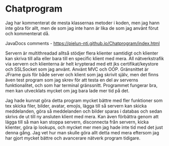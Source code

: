 # Chatprogram
Jag har kommenterat de mesta klassernas metoder i koden, men jag hann inte göra för allt,
men de som jag inte hann är lika de som jag använt förut och kommenterat då.

JavaDocs comments - https://pielun-nti.github.io/Chatprogram/index.html

Servern är multithreadad alltså stödjer flera klienter
samtidigt och klienter kan skriva till alla eller bara till en specific klient med mera.
All nätverkstrafik via servern och klienterna är helt krypterad med ett jks certifikat/keystore och SSLSocket som jag använt.
Använt MVC och OOP. Gränsnittet är JFrame guis för både server och klient som jag skrivit själv,
men det finns även test program som jag skrev för att testa en del av serverns funktionalitet, och som har terminal gränssnitt.
Programmet fungerar bra, men kan utvecklats mycket om jag bara lade mer tid på det.

Jag hade kunnat göra detta program mycket bättre med fler funktioner
som tex skicka filer, bilder, avatar, emojis, lägga till så servern kan skicka
meddelanden, göra så meddelanden och bilder sparas i databas och sedan skrivs de ut
till ny ansluten klient med mera. Kan även förbättra genom att
lägga till så man kan stoppa servern, disconnecta från servern, 
kicka klienter, göra ip lookups, och mycket mer men jag hade inte tid med det just denna gång. 
Jag vet hur man skulle göra allt detta med mera eftersom jag har gjort mycket bättre och avancerare nätverk program tidigare.

